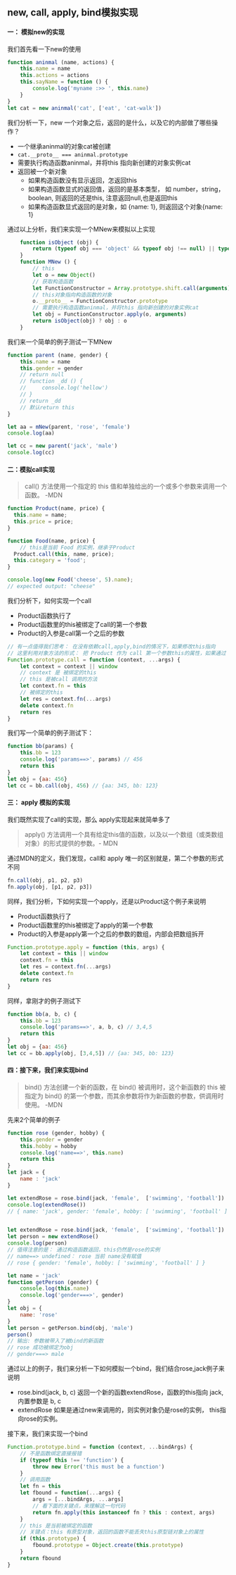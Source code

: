 ## new, call, apply, bind模拟实现

#### 一： 模拟new的实现
我们首先看一下new的使用

```js
function aninmal (name, actions) {
    this.name = name
    this.actions = actions
    this.sayName = function () {
        console.log('myname :>> ', this.name) 
    }
}
let cat = new aninmal('cat', ['eat', 'cat-walk'])
```
我们分析一下，new 一个对象之后，返回的是什么，以及它的内部做了哪些操作？
- 一个继承aninmal的对象cat被创建
- `cat.__proto__ === aninmal.prototype`
- 需要执行构造函数aninmal，并将this 指向新创建的对象实例cat
- 返回被一个新对象
    - 如果构造函数没有显示返回，怎返回this
    - 如果构造函数显式的返回值，返回的是基本类型， 如 number，string，boolean, 则返回的还是this, 注意返回null,也是返回this
    - 如果构造函数显式返回的是对象，如 {name: 1}, 则返回这个对象{name: 1}

通过以上分析，我们来实现一个MNew来模拟以上实现

```js   
    function isObject (obj) {
        return (typeof obj === 'object' && typeof obj !== null) || typeof obj === 'function'
    }
    function MNew () {
        // this
        let o = new Object()
        // 获取构造函数
        let FunctionConstructor = Array.prototype.shift.call(arguments)
        // this对象指向构造函数的对象
        o.__proto__ = FunctionConstructor.prototype
        // 需要执行构造函数aninmal，并将this 指向新创建的对象实例cat
        let obj = FunctionConstructor.apply(o, arguments)
        return isObject(obj) ? obj : o
    }
```
我们来一个简单的例子测试一下MNew
```js
function parent (name, gender) {
    this.name = name
    this.gender = gender
    // return null
    // function _dd () {
    //     console.log('hellow')
    // }
    // return _dd
    // 默认return this
}

let aa = mNew(parent, 'rose', 'female')
console.log(aa)

let cc = new parent('jack', 'male')
console.log(cc) 
```

#### 二：模拟call实现

> call() 方法使用一个指定的 this 值和单独给出的一个或多个参数来调用一个函数。 -MDN

```js
function Product(name, price) {
  this.name = name;
  this.price = price;
}

function Food(name, price) {
    // this是当前 Food 的实例，继承于Product
  Product.call(this, name, price);
  this.category = 'food';
}

console.log(new Food('cheese', 5).name);
// expected output: "cheese"
```
我们分析下，如何实现一个call
- Product函数执行了
- Product函数里的this被绑定了call的第一个参数
- Product的入参是call第一个之后的参数

```js
// 有一点值得我们思考： 在没有依赖call,apply,bind的情况下，如果修改this指向
// 这里利用对象方法的形式： 把 Product 作为 call 第一个参数this的属性，如果通过 this.Product的方法调用，那么 Product里this就被绑定了call的this
Function.prototype.call = function (context, ...args) {
    let context = context || window
    // context 是 被绑定的this
    // this 是被call 调用的方法 
    let context.fn = this
    // 被绑定的this
    let res = context.fn(...args)
    delete context.fn
    return res
}
```
我们写一个简单的例子测试下：
```js
function bb(params) {
    this.bb = 123
    console.log('params==>', params) // 456
    return this
}
let obj = {aa: 456}
let cc = bb.call(obj, 456) // {aa: 345, bb: 123}
```
#### 三： apply 模拟的实现
我们既然实现了call的实现，那么 apply实现起来就简单多了
> apply() 方法调用一个具有给定this值的函数，以及以一个数组（或类数组对象）的形式提供的参数。- MDN 

通过MDN的定义，我们发现，call和 apply 唯一的区别就是，第二个参数的形式不同
```js
fn.call(obj, p1, p2, p3)
fn.apply(obj, [p1, p2, p3])
```
同样，我们分析，下如何实现一个apply，还是以Product这个例子来说明
- Product函数执行了
- Product函数里的this被绑定了apply的第一个参数
- Product的入参是apply第一个之后的参数的数组，内部会把数组拆开

```js
Function.prototype.apply = function (this, args) {
    let context = this || window
    context.fn = this
    let res = context.fn(...args)
    delete context.fn
    return res
}
```
同样，拿刚才的例子测试下
```js
function bb(a, b, c) {
    this.bb = 123
    console.log('params==>', a, b, c) // 3,4,5
    return this
}
let obj = {aa: 456}
let cc = bb.apply(obj, [3,4,5]) // {aa: 345, bb: 123}
```

#### 四：接下来，我们来实现bind
> bind() 方法创建一个新的函数，在 bind() 被调用时，这个新函数的 this 被指定为 bind() 的第一个参数，而其余参数将作为新函数的参数，供调用时使用。 -MDN

先来2个简单的例子

```js
function rose (gender, hobby) {
    this.gender = gender
    this.hobby = hobby
    console.log('name==>', this.name)
    return this
}
let jack = {
    name : 'jack'
}

let extendRose = rose.bind(jack, 'female',  ['swimming', 'football'])
console.log(extendRose())  
// { name: 'jack', gender: 'female', hobby: [ 'swimming', 'football' ] }


let extendRose = rose.bind(jack, 'female',  ['swimming', 'football'])
let person = new extendRose()  
console.log(person)
// 值得注意的是： 通过构造函数返回，this仍然是rose的实例
// name==> undefined： rose 当前 name没有赋值
// rose { gender: 'female', hobby: [ 'swimming', 'football' ] }
```

```js
let name = 'jack'
function getPerson (gender) {
    console.log(this.name)
    console.log('gender===>', gender)
}
let obj = {
    name: 'rose'
}
let person = getPerson.bind(obj, 'male')
person()
// 输出: 参数被带入了被bind的新函数
// rose 成功被绑定为obj
// gender===> male
```
通过以上的例子，我们来分析一下如何模拟一个bind，我们结合rose,jack例子来说明
- rose.bind(jack, b, c)  返回一个新的函数extendRose，函数的this指向 jack, 内置参数是 b, c
- extendRose 如果是通过new来调用的，则实例对象仍是rose的实例， this指向rose的实例。

接下来，我们来实现一个bind

```js
Function.prototype.bind = function (context, ...bindArgs) {
    // 不是函数绑定直接报错
    if (typeof this !== 'function') {
        throw new Error('this must be a function')
    }
    // 调用函数
    let fn = this
    let fbound = function(...args) {
        args = [...bindArgs, ...args]
        // 看下面的关键点，来理解这一句代码
        return fn.apply(this instanceof fn ? this : context, args)
    }
    // this 是当前被绑定的函数
    // 关键点：this 有原型对象，返回的函数不能丢失this原型链对象上的属性
    if (this.prototype) {
        fbound.prototype = Object.create(this.prototype)
    }
    return fbound
}
```


